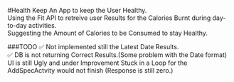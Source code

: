 #Health Keep
An App to keep the User Healthy.<br>
Using the Fit API to retreive user Results for the Calories Burnt during day-to-day activities.<br>
Suggesting the Amount of Calories to be Consumed to stay Healthy.<br>

###TODO
✅ Not implemented still the Latest Date Results.<br>
✅ DB is not returning Correct Results.(Some problem with the Date format)<br>
UI is still Ugly and under Improvement
Stuck in a Loop for the AddSpecActvity would not finish (Response is still zero.)